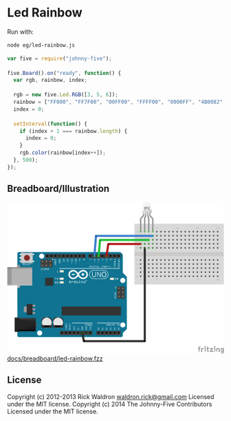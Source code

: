 # Led Rainbow

Run with:
```bash
node eg/led-rainbow.js
```


```javascript
var five = require("johnny-five");

five.Board().on("ready", function() {
  var rgb, rainbow, index;

  rgb = new five.Led.RGB([3, 5, 6]);
  rainbow = ["FF000", "FF7F00", "00FF00", "FFFF00", "0000FF", "4B0082", "8F00FF"];
  index = 0;

  setInterval(function() {
    if (index + 1 === rainbow.length) {
      index = 0;
    }
    rgb.color(rainbow[index++]);
  }, 500);
});

```


## Breadboard/Illustration


![docs/breadboard/led-rainbow.png](breadboard/led-rainbow.png)
[docs/breadboard/led-rainbow.fzz](breadboard/led-rainbow.fzz)





## License
Copyright (c) 2012-2013 Rick Waldron <waldron.rick@gmail.com>
Licensed under the MIT license.
Copyright (c) 2014 The Johnny-Five Contributors
Licensed under the MIT license.
